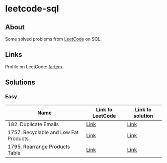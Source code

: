 # leetcode-sql

## About

Some solved problems from [LeetCode](https://leetcode.com) on SQL.

## Links

Profile on LeetCode: [fartem](https://leetcode.com/fartem).

## Solutions

### Easy

| Name                                  | Link to LeetCode                                                       | Link to solution                                   |
|---------------------------------------|------------------------------------------------------------------------|----------------------------------------------------|
| 182. Duplicate Emails                 | [Link](https://leetcode.com/problems/duplicate-emails/)                | [Link](./easy/duplicate_emails.sql)                |
| 1757. Recyclable and Low Fat Products | [Link](https://leetcode.com/problems/recyclable-and-low-fat-products/) | [Link](./easy/recyclable_and_low_fat_products.sql) |
| 1795. Rearrange Products Table        | [Link](https://leetcode.com/problems/rearrange-products-table/)        | [Link](./easy/rearrange_products_table.sql)        |
